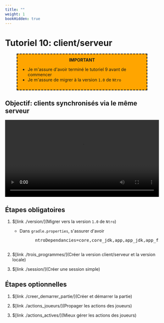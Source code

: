 ```yaml
---
title: ""
weight: 1
bookHidden: true
---
```



# Tutoriel 10: client/serveur

<center>
<div style="background-color:orange;width:80%;border:2px dashed black;padding:10px">
<strong>IMPORTANT</strong>
<div style="text-align:left">
<ul>
<li>Je m'assure d'avoir terminé le tutoriel 9 avant de commencer
<li>Je m'assure de migrer à la version <code>1.0</code> de <code>Ntro</code>
</ul>
</div>
</center>

## Objectif: clients synchronisés via le même serveur

<center>
    <video width="100%" src="client_serveur.mp4" type="video/mp4" loop nocontrols autoplay>
</center>


## Étapes obligatoires

1. $[link ./version/](Migrer vers la version `1.0` de `Ntro`)

    * Dans `gradle.properties`, s'assurer d'avoir

        <pre>
            ntroDependancies=core,core_jdk,app,app_jdk,app_fx,server,server_jdk
        </pre>

1. $[link ./trois_programmes/](Créer la version client/serveur et la version locale)

1. $[link ./session/](Créer une session simple)

## Étapes optionnelles

1. $[link ./creer_demarrer_partie/](Créer et démarrer la partie)

1. $[link ./actions_joueurs/](Propager les actions des joueurs)

1. $[link ./actions_actives/](Mieux gérer les actions des joueurs)



